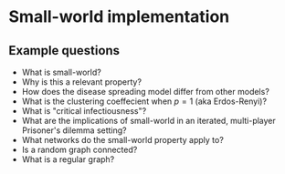 # Small-world implementation

## Example questions

* What is small-world?
* Why is this a relevant property?
* How does the disease spreading model differ from other models?
* What is the clustering coeffecient when $p=1$ (aka Erdos-Renyi)?
* What is "critical infectiousness"?
* What are the implications of small-world in an iterated, multi-player Prisoner's dilemma setting?
* What networks do the small-world property apply to?
* Is a random graph connected?
* What is a regular graph?
